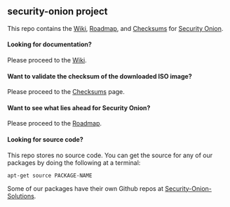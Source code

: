 ## security-onion project
This repo contains the [Wiki](https://github.com/Security-Onion-Solutions/security-onion/wiki), [Roadmap](https://github.com/Security-Onion-Solutions/security-onion/wiki/Roadmap), and [Checksums](https://github.com/Security-Onion-Solutions/security-onion/blob/master/checksums.txt) for [Security Onion](http://securityonion.net/).

#### Looking for documentation? 
Please proceed to the [Wiki](https://github.com/Security-Onion-Solutions/security-onion/wiki).

#### Want to validate the checksum of the downloaded ISO image?
Please proceed to the [Checksums](https://github.com/Security-Onion-Solutions/security-onion/blob/master/checksums.txt) page.

#### Want to see what lies ahead for Security Onion?
Please proceed to the [Roadmap](https://github.com/Security-Onion-Solutions/security-onion/wiki/Roadmap).

#### Looking for source code?  
This repo stores no source code.  You can get the source for any of our packages by doing the following at a terminal:
```
apt-get source PACKAGE-NAME
```

Some of our packages have their own Github repos at [Security-Onion-Solutions](https://github.com/Security-Onion-Solutions).
